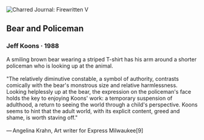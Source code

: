 <div class="artwork-of-the-day">
  <div class="container">
    <div class="img-wrapper">
      <img
        src="https://uploads4.wikiart.org/00422/images/jeff-koons/651371.jpg!Large.jpg"
        alt="Charred Journal: Firewritten V" />
    </div>
    <div class="artwork-detail">
      <div class="artwork-origin"> 
        <h2 class="artwork-name">Bear and Policeman</h2>
        <h3 class="artist">
          Jeff Koons
                    ·  1988
        </h3>
      </div>
      <p class="description">
        <span class="artwork-description-text ng-binding" ng-bind-html="viewModel.ArtworkOfTheDay.Description | unsafe">A smiling brown bear wearing a striped T-shirt has his arm around a shorter policeman who is looking up at the animal.<br><br>"The relatively diminutive constable, a symbol of authority, contrasts comically with the bear's monstrous size and relative harmlessness. Looking helplessly up at the bear, the expression on the policeman's face holds the key to enjoying Koons' work: a temporary suspension of adulthood, a return to seeing the world through a child's perspective. Koons seems to hint that the adult world, with its explicit content, greed and shame, is worth staving off."<br><br>— Angelina Krahn, Art writer for Express Milwaukee[9]</span>
                        <div class="text-shadow-container" ng-show="showShadow" style=""></div>
      </p>
    </div>
  </div>

</div>
